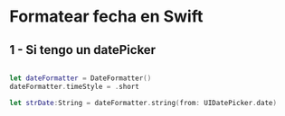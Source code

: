 # Formatear fecha en Swift

## 1 - Si tengo un datePicker

```swift

let dateFormatter = DateFormatter()
dateFormatter.timeStyle = .short

let strDate:String = dateFormatter.string(from: UIDatePicker.date)
    
```
